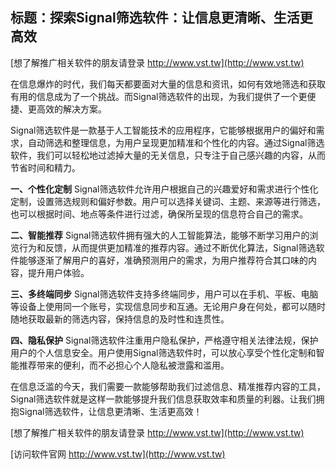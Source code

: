 ## **标题：探索Signal筛选软件：让信息更清晰、生活更高效**

[想了解推广相关软件的朋友请登录 http://www.vst.tw](http://www.vst.tw)

在信息爆炸的时代，我们每天都要面对大量的信息和资讯，如何有效地筛选和获取有用的信息成为了一个挑战。而Signal筛选软件的出现，为我们提供了一个更便捷、更高效的解决方案。

Signal筛选软件是一款基于人工智能技术的应用程序，它能够根据用户的偏好和需求，自动筛选和整理信息，为用户呈现更加精准和个性化的内容。通过Signal筛选软件，我们可以轻松地过滤掉大量的无关信息，只专注于自己感兴趣的内容，从而节省时间和精力。

**一、个性化定制**
Signal筛选软件允许用户根据自己的兴趣爱好和需求进行个性化定制，设置筛选规则和偏好参数。用户可以选择关键词、主题、来源等进行筛选，也可以根据时间、地点等条件进行过滤，确保所呈现的信息符合自己的需求。

**二、智能推荐**
Signal筛选软件拥有强大的人工智能算法，能够不断学习用户的浏览行为和反馈，从而提供更加精准的推荐内容。通过不断优化算法，Signal筛选软件能够逐渐了解用户的喜好，准确预测用户的需求，为用户推荐符合其口味的内容，提升用户体验。

**三、多终端同步**
Signal筛选软件支持多终端同步，用户可以在手机、平板、电脑等设备上使用同一个账号，实现信息同步和互通。无论用户身在何处，都可以随时随地获取最新的筛选内容，保持信息的及时性和连贯性。

**四、隐私保护**
Signal筛选软件注重用户隐私保护，严格遵守相关法律法规，保护用户的个人信息安全。用户使用Signal筛选软件时，可以放心享受个性化定制和智能推荐带来的便利，而不必担心个人隐私被泄露和滥用。

在信息泛滥的今天，我们需要一款能够帮助我们过滤信息、精准推荐内容的工具，Signal筛选软件就是这样一款能够提升我们信息获取效率和质量的利器。让我们拥抱Signal筛选软件，让信息更清晰、生活更高效！

[想了解推广相关软件的朋友请登录 http://www.vst.tw](http://www.vst.tw)


[访问软件官网 http://www.vst.tw](http://www.vst.tw)
